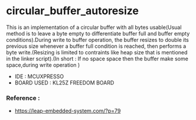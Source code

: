 # circular_buffer_autoresize
This is an implementation of a circular buffer with all bytes usable(Usual method is to leave a byte empty to differentiate buffer full and buffer empty conditions).During write to buffer operation, the buffer resizes to double its previous size whenever a buffer full condition is reached, then performs a byte write.(Resizing is limited to contraints like heap size that is mentioned in the linker script).(In short : If no space space then the buffer make some space,during write operation )


- IDE : MCUXPRESSO
- BOARD USED : KL25Z FREEDOM BOARD

### Reference : 
- https://leap-embedded-system.com/?p=79
